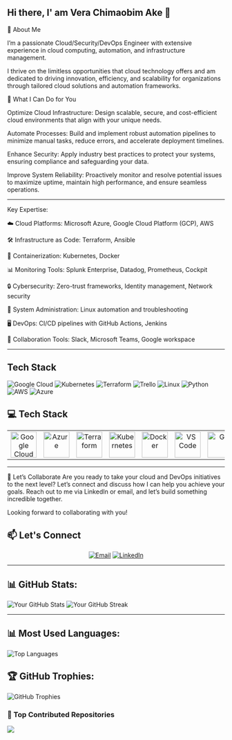 ## Hi there, I' am Vera Chimaobim Ake 👋 ##

🌟 About Me

I’m a passionate Cloud/Security/DevOps Engineer with extensive experience in cloud computing, automation, and infrastructure management.

I thrive on the limitless opportunities that cloud technology offers and am dedicated to driving innovation, efficiency, and scalability for organizations through tailored cloud solutions and automation frameworks.


🚀 What I Can Do for You


Optimize Cloud Infrastructure: Design scalable, secure, and cost-efficient cloud environments that align with your unique needs.

Automate Processes: Build and implement robust automation pipelines to minimize manual tasks, reduce errors, and accelerate deployment timelines.



Enhance Security: Apply industry best practices to protect your systems, ensuring compliance and safeguarding your data.


Improve System Reliability: Proactively monitor and resolve potential issues to maximize uptime, maintain high performance, and ensure seamless operations.

---

Key Expertise:

☁️ Cloud Platforms: Microsoft Azure, Google Cloud Platform (GCP), AWS


🛠️ Infrastructure as Code: Terraform, Ansible


🚢 Containerization: Kubernetes, Docker


📊 Monitoring Tools: Splunk Enterprise, Datadog, Prometheus, Cockpit


🔒 Cybersecurity: Zero-trust frameworks, Identity management, Network security


🐧 System Administration: Linux automation and troubleshooting


🖥️ DevOps: CI/CD pipelines with GitHub Actions, Jenkins


💬 Collaboration Tools: Slack, Microsoft Teams, Google workspace

---

## Tech Stack

![Google Cloud](https://img.shields.io/badge/Google_Cloud-%234285F4.svg?style=flat&logo=google-cloud&logoColor=white)
![Kubernetes](https://img.shields.io/badge/Kubernetes-%23326CE5.svg?style=flat&logo=kubernetes&logoColor=white)
![Terraform](https://img.shields.io/badge/Terraform-%23623CE4.svg?style=flat&logo=terraform&logoColor=white)
![Trello](https://img.shields.io/badge/Trello-%23026AA7.svg?style=flat&logo=trello&logoColor=white)
![Linux](https://img.shields.io/badge/Linux-%23FCC624.svg?style=flat&logo=linux&logoColor=black)
![Python](https://img.shields.io/badge/Python-%233776AB.svg?style=flat&logo=python&logoColor=white)
![AWS](https://img.shields.io/badge/AWS-%23FF9900.svg?style=flat&logo=amazonaws&logoColor=white)
![Azure](https://img.shields.io/badge/Azure-%230072C6.svg?style=flat&logo=microsoftazure&logoColor=white)
## 💻 Tech Stack
<table align="center">
 <tr>
   <td align="center"><img src="https://cdn.jsdelivr.net/gh/devicons/devicon/icons/googlecloud/googlecloud-original.svg" width="60" alt="Google Cloud"/></td>
   <td align="center"><img src="https://cdn.jsdelivr.net/gh/devicons/devicon/icons/azure/azure-original.svg" width="60" alt="Azure"/></td>
   <td align="center"><img src="https://cdn.jsdelivr.net/gh/devicons/devicon/icons/terraform/terraform-original.svg" width="60" alt="Terraform"/></td>
   <td align="center"><img src="https://cdn.jsdelivr.net/gh/devicons/devicon/icons/kubernetes/kubernetes-plain.svg" width="60" alt="Kubernetes"/></td>
   <td align="center"><img src="https://cdn.jsdelivr.net/gh/devicons/devicon/icons/docker/docker-original.svg" width="60" alt="Docker"/></td>
   <td align="center"><img src="https://cdn.jsdelivr.net/gh/devicons/devicon/icons/vscode/vscode-original.svg" width="60" alt="VS Code"/></td>
   <td align="center"><img src="https://cdn.jsdelivr.net/gh/devicons/devicon/icons/git/git-original.svg" width="60" alt="Git"/></td>
   <td align="center"><img src="https://cdn.jsdelivr.net/gh/devicons/devicon/icons/linux/linux-original.svg" width="60" alt="Linux"/></td>
   <td align="center"><img src="https://img.shields.io/badge/Datadog-632CA6?style=flat&logo=datadog&logoColor=white" alt="Datadog" /></td>
   <td align="center"><img src="https://img.shields.io/badge/Cockpit-005CA9?style=flat&logoColor=white" alt="Cockpit"/></td>
 </tr>
</table>

---
🎯 Let’s Collaborate
Are you ready to take your cloud and DevOps initiatives to the next level? Let’s connect and discuss how I can help you achieve your goals. Reach out to me via LinkedIn or email, and let’s build something incredible together.

Looking forward to collaborating with you!
<!-- Contact Section -->
## 📫 Let's Connect
<p align="center">
 <a href="mailto:veraake2@gmail.com?subject=Hello Vera!"><img src="https://img.shields.io/badge/Email-D14836?logo=gmail&logoColor=white&style=for-the-badge" alt="Email"/></a>
 <a href="https://www.linkedin.com/in/vera-egbeh-ake//"><img src="https://img.shields.io/badge/LinkedIn-0077B5?logo=linkedin&logoColor=white&style=for-the-badge" alt="LinkedIn"/></a>
</p>

---

 ## 📊 GitHub Stats:
![Your GitHub Stats](https://github-readme-stats.vercel.app/api?username=drladydvee&show_icons=true&theme=dark&count_private=true)
![Your GitHub Streak](https://github-readme-streak-stats.herokuapp.com/?user=drladydvee&theme=dark&hide_border=false)

---

## 📊 Most Used Languages:
![Top Languages](https://github-readme-stats.vercel.app/api/top-langs/?username=drladydvee&layout=compact&theme=dark)

## 🏆 GitHub Trophies:
![GitHub Trophies](https://github-profile-trophy.vercel.app/?username=drladydvee&theme=darkhub&margin-w=15&margin-h=15)

### 🚀 Top Contributed Repositories

![](https://komarev.com/ghpvc/?Emmywelly=your_drladydvee&color=blue)
<!--
**drladydvee/drladydvee** is a ✨ _special_ ✨ repository because its `README.md` (this file) appears on your GitHub profile.

Here are some ideas to get you started:

- 🔭 I’m currently working on ...
- 🌱 I’m currently learning ...
- 👯 I’m looking to collaborate on ...
- 🤔 I’m looking for help with ...
- 💬 Ask me about ...
- 📫 How to reach me: ...
- 😄 Pronouns: ...
- ⚡ Fun fact: ...
-->
